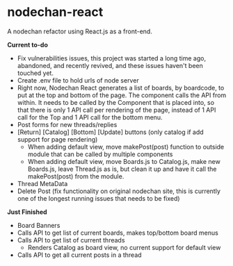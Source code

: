 # nodechan-react
A nodechan refactor using React.js as a front-end.

**Current to-do**

+ Fix vulnerabilities issues, this project was started a long time ago, abandoned, and recently revived, and these issues haven't been touched yet.
+ Create .env file to hold urls of node server
+ Right now, Nodechan React generates a list of boards, by boardcode, to put at the top and bottom of the page. The <BoardMenu /> component calls the API from within. It needs to be called by the Component that <BoardMenu /> is placed into, so that there is only 1 API call per rendering of the page, instead of 1 API call for the Top and 1 API call for the bottom menu.
+ Post forms for new threads/replies
+ [Return] [Catalog] [Bottom] [Update] buttons (only catalog if add support for page rendering)
    + When adding default view, move makePost(post) function to outside module that can be called by multiple components
    + When adding default view, move Boards.js to Catalog.js, make new Boards.js, leave Thread.js as is, but clean it up and have it call the makePost(post) from the module.
+ Thread MetaData
+ Delete Post (fix functionality on original nodechan site, this is currently one of the longest running issues that needs to be fixed)

**Just Finished**

+ Board Banners
+ Calls API to get list of current boards, makes top/bottom board menus
+ Calls API to get list of current threads 
    + Renders Catalog as board view, no current support for default view
+ Calls API to get all current posts in a thread
